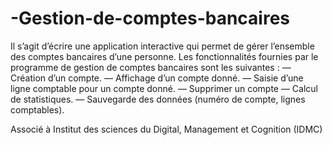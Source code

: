 # -Gestion-de-comptes-bancaires

Il s’agit d’écrire une application interactive qui permet de gérer l’ensemble
des comptes bancaires d’une personne. Les fonctionnalités fournies par le programme
de gestion de comptes bancaires sont les suivantes :
— Création d’un compte.
— Affichage d’un compte donné.
— Saisie d’une ligne comptable pour un compte donné.
— Supprimer un compte
— Calcul de statistiques.
— Sauvegarde des données (numéro de compte, lignes comptables).

Associé à Institut des sciences du Digital, Management et Cognition (IDMC)
